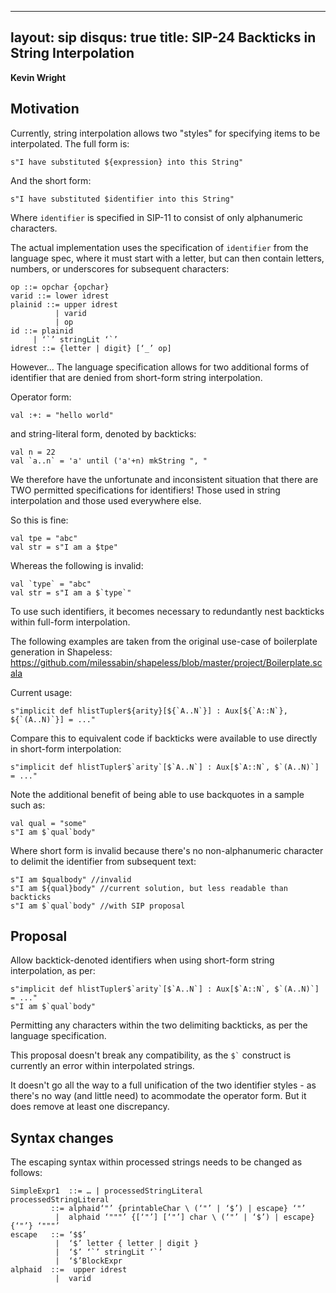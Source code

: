 
---
layout: sip
disqus: true
title: SIP-24 Backticks in String Interpolation
---

**Kevin Wright**

## Motivation ##

Currently, string interpolation allows two "styles" for specifying items to be interpolated.  The full form is:

    s"I have substituted ${expression} into this String"

And the short form:

    s"I have substituted $identifier into this String"

Where `identifier` is specified in SIP-11 to consist of only alphanumeric characters.

The actual implementation uses the specification of `identifier` from the language spec, where it must start with a letter, but can then contain letters, numbers, or underscores for subsequent characters:

    op ::= opchar {opchar}
    varid ::= lower idrest
    plainid ::= upper idrest
              | varid
              | op
    id ::= plainid
         | ‘`’ stringLit ‘`’
    idrest ::= {letter | digit} [‘_’ op]

However... The language specification allows for two additional forms of identifier that are denied from short-form string interpolation.

Operator form:

    val :+: = "hello world"

and string-literal form, denoted by backticks:

    val n = 22
    val `a..n` = 'a' until ('a'+n) mkString ", "

We therefore have the unfortunate and inconsistent situation that there are TWO permitted specifications for identifiers!  Those used in string interpolation and those used everywhere else.

So this is fine:

    val tpe = "abc"
    val str = s"I am a $tpe"

Whereas the following is invalid:

    val `type` = "abc"
    val str = s"I am a $`type`"

To use such identifiers, it becomes necessary to redundantly nest backticks within full-form interpolation.


The following examples are taken from the original use-case of boilerplate generation in Shapeless:
https://github.com/milessabin/shapeless/blob/master/project/Boilerplate.scala


Current usage:

    s"implicit def hlistTupler${arity}[${`A..N`}] : Aux[${`A::N`}, ${`(A..N)`}] = ..."

Compare this to equivalent code if backticks were available to use directly in short-form interpolation:

    s"implicit def hlistTupler$`arity`[$`A..N`] : Aux[$`A::N`, $`(A..N)`] = ..."

Note the additional benefit of being able to use backquotes in a sample such as:

    val qual = "some"
    s"I am $`qual`body"

Where short form is invalid because there's no non-alphanumeric character to delimit the identifier from subsequent text:

    s"I am $qualbody" //invalid
    s"I am ${qual}body" //current solution, but less readable than backticks
    s"I am $`qual`body" //with SIP proposal


## Proposal ##

Allow backtick-denoted identifiers when using short-form string interpolation, as per:

    s"implicit def hlistTupler$`arity`[$`A..N`] : Aux[$`A::N`, $`(A..N)`] = ..."
    s"I am $`qual`body"

Permitting any characters within the two delimiting backticks, as per the language specification.

This proposal doesn't break any compatibility, as the `` $` `` construct is currently an error within interpolated strings.

It doesn't go all the way to a full unification of the two identifier styles - as there's no way (and little need) to acommodate the operator form.  But it does remove at least one discrepancy.


## Syntax changes ##

The escaping syntax within processed strings needs to be changed as follows:

    SimpleExpr1  ::= … | processedStringLiteral
    processedStringLiteral
             ::= alphaid‘"’ {printableChar \ (‘"’ | ‘$’) | escape} ‘"’ 
              |  alphaid ‘"""’ {[‘"’] [‘"’] char \ (‘"’ | ‘$’) | escape} {‘"’} ‘"""’
    escape   ::= ‘$$’ 
              |  ‘$’ letter { letter | digit } 
              |  ‘$’ ‘`’ stringLit ‘`’
              |  ‘$’BlockExpr
    alphaid  ::=  upper idrest
              |  varid


